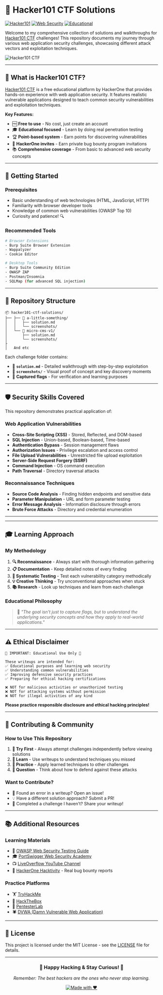 # 🔐 Hacker101 CTF Solutions

[![Hacker101](https://img.shields.io/badge/Platform-Hacker101%20CTF-red?style=for-the-badge&logo=hackaday)](https://ctf.hacker101.com/)
[![Web Security](https://img.shields.io/badge/Category-Web%20Security-blue?style=for-the-badge&logo=security)](https://github.com/topics/web-security)
[![Educational](https://img.shields.io/badge/Purpose-Educational-green?style=for-the-badge&logo=bookstack)](https://github.com/topics/ctf-writeups)

Welcome to my comprehensive collection of solutions and walkthroughs for [Hacker101 CTF](https://ctf.hacker101.com/) challenges! This repository documents my journey through various web application security challenges, showcasing different attack vectors and exploitation techniques.

![Hacker101 CTF](https://github.com/user-attachments/assets/4843244b-8ed9-4367-918f-f38012002369)

---

## 🎯 What is Hacker101 CTF?

[Hacker101 CTF](https://ctf.hacker101.com/) is a free educational platform by HackerOne that provides hands-on experience with web application security. It features realistic vulnerable applications designed to teach common security vulnerabilities and exploitation techniques.

**Key Features:**
- 🆓 **Free to use** - No cost, just create an account
- 🎓 **Educational focused** - Learn by doing real penetration testing
- 🏆 **Point-based system** - Earn points for discovering vulnerabilities
- 🎁 **HackerOne invites** - Earn private bug bounty program invitations
- 📚 **Comprehensive coverage** - From basic to advanced web security concepts

---

## 🚀 Getting Started

### Prerequisites
- Basic understanding of web technologies (HTML, JavaScript, HTTP)
- Familiarity with browser developer tools
- Knowledge of common web vulnerabilities (OWASP Top 10)
- Curiosity and patience! 🔍

### Recommended Tools
```bash
# Browser Extensions
- Burp Suite Browser Extension
- Wappalyzer
- Cookie Editor

# Desktop Tools
- Burp Suite Community Edition
- OWASP ZAP
- Postman/Insomnia
- SQLMap (for advanced SQL injection)
```

---

## 📂 Repository Structure

```
📦 hacker101-ctf-solutions/
├── ├── 📁 a-little-something/
│   │   ├── solution.md
│   │   └── screenshots/
│   └── 📁 micro-cms-v1/
│       ├── solution.md
│       └── screenshots/
├
│   And etc
```

Each challenge folder contains:
- 📝 **`solution.md`** - Detailed walkthrough with step-by-step exploitation
- 📸 **`screenshots/`** - Visual proof of concept and key discovery moments
- 🏁 **Captured flags** - For verification and learning purposes

---

## 🛡️ Security Skills Covered

This repository demonstrates practical application of:

### Web Application Vulnerabilities
- **Cross-Site Scripting (XSS)** - Stored, Reflected, and DOM-based
- **SQL Injection** - Union-based, Boolean-based, Time-based
- **Authentication Bypass** - Session management flaws
- **Authorization Issues** - Privilege escalation and access control
- **File Upload Vulnerabilities** - Unrestricted file upload exploitation
- **Server-Side Request Forgery (SSRF)**
- **Command Injection** - OS command execution
- **Path Traversal** - Directory traversal attacks

### Reconnaissance Techniques
- **Source Code Analysis** - Finding hidden endpoints and sensitive data
- **Parameter Manipulation** - URL and form parameter testing
- **Error Message Analysis** - Information disclosure through errors
- **Brute Force Attacks** - Directory and credential enumeration

---

---

## 🎓 Learning Approach

### My Methodology
1. **🔍 Reconnaissance** - Always start with thorough information gathering
2. **📋 Documentation** - Keep detailed notes of every finding
3. **🧪 Systematic Testing** - Test each vulnerability category methodically  
4. **💡 Creative Thinking** - Try unconventional approaches when stuck
5. **📚 Research** - Look up techniques and learn from each challenge

### Educational Philosophy
> 💭 *"The goal isn't just to capture flags, but to understand the underlying security concepts and how they apply to real-world applications."*

---

## ⚠️ Ethical Disclaimer

```
🚨 IMPORTANT: Educational Use Only 🚨

These writeups are intended for:
✅ Educational purposes and learning web security
✅ Understanding common vulnerabilities
✅ Improving defensive security practices
✅ Preparing for ethical hacking certifications

❌ NOT for malicious activities or unauthorized testing
❌ NOT for attacking systems without permission
❌ NOT for illegal activities of any kind
```

**Please practice responsible disclosure and ethical hacking principles!**

---

## 🤝 Contributing & Community

### How to Use This Repository
1. **🎯 Try First** - Always attempt challenges independently before viewing solutions
2. **📖 Learn** - Use writeups to understand techniques you missed  
3. **🔄 Practice** - Apply learned techniques to other challenges
4. **🤔 Question** - Think about how to defend against these attacks

### Want to Contribute?
- 🐛 Found an error in a writeup? Open an issue!
- 💡 Have a different solution approach? Submit a PR!
- 🎯 Completed a challenge I haven't? Share your writeup!

---

## 📚 Additional Resources

### Learning Materials
- 📖 [OWASP Web Security Testing Guide](https://owasp.org/www-project-web-security-testing-guide/)
- 🎓 [PortSwigger Web Security Academy](https://portswigger.net/web-security)
- 📺 [LiveOverflow YouTube Channel](https://www.youtube.com/c/LiveOverflow)
- 📱 [HackerOne Hacktivity](https://hackerone.com/hacktivity) - Real bug bounty reports

### Practice Platforms
- 🏋️ [TryHackMe](https://tryhackme.com/)
- 🎯 [HackTheBox](https://www.hackthebox.com/)
- 🔬 [PentesterLab](https://pentesterlab.com/)
- 🕷️ [DVWA (Damn Vulnerable Web Application)](https://dvwa.co.uk/)

---

## 📄 License

This project is licensed under the MIT License - see the [LICENSE](LICENSE) file for details.

---

<div align="center">

### 🎉 Happy Hacking & Stay Curious! 🎉

*Remember: The best hackers are the ones who never stop learning.*

[![Made with ❤️](https://img.shields.io/badge/Made%20with-❤️-red?style=for-the-badge)](https://github.com/CyberNilsen)

</div>
